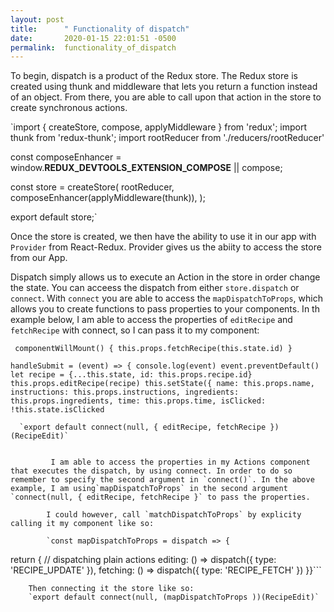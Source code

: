 ```yaml
---
layout: post
title:      " Functionality of dispatch"
date:       2020-01-15 22:01:51 -0500
permalink:  functionality_of_dispatch
---
```



To begin, dispatch is a product of the Redux store. The Redux store is created using thunk and middleware that lets you return a function instead of an object. From there, you are able to call upon that action in the store to create synchronous actions.

`import { createStore, compose, applyMiddleware } from 'redux';
import thunk from 'redux-thunk';
import rootReducer from './reducers/rootReducer'

const composeEnhancer = window.__REDUX_DEVTOOLS_EXTENSION_COMPOSE__ || compose;

const store = createStore(
  rootReducer,
  composeEnhancer(applyMiddleware(thunk)),
);

export default store;`

Once the store is created, we then have the ability to use it in our app with `Provider` from React-Redux. Provider gives us the abiity to access the store from our App. 

Dispatch simply allows us to execute an Action in the store in order change the state. You can acceess the dispatch from either `store.dispatch` or `connect`. With `connect` you are able to access the `mapDispatchToProps`, which allows you to create functions to pass properties to your components. In th example below, I am able to access the properties of `editRecipe` and `fetchRecipe` with connect, so I can pass it to my component:  

` componentWillMount() {
        this.props.fetchRecipe(this.state.id)
    }`

`handleSubmit = (event) => {
    console.log(event)
  event.preventDefault()
  let recipe = {...this.state, id: this.props.recipe.id}
   this.props.editRecipe(recipe)
   this.setState({
       name: this.props.name,
       instructions: this.props.instructions,
       ingredients: this.props.ingredients,
       time: this.props.time,
       isClicked: !this.state.isClicked`
		
      `export default connect(null, { editRecipe, fetchRecipe })(RecipeEdit)`
			
			
			 I am able to access the properties in my Actions component that executes the dispatch, by using connect. In order to do so remember to specify the second argument in `connect()`. In the above example, I am using`mapDispatchToProps` in the second argument `connect(null, { editRecipe, fetchRecipe }` to pass the properties. 
			 
			I could however, call `matchDispatchToProps` by explicity calling it my component like so: 
			
			`const mapDispatchToProps = dispatch => {
  return {
    // dispatching plain actions
    editing: () => dispatch({ type: 'RECIPE_UPDATE' }),
    fetching: () => dispatch({ type: 'RECIPE_FETCH' })
		}}```
		
		Then connecting it the store like so: 
		`export default connect(null, (mapDispatchToProps ))(RecipeEdit)`
		
		



